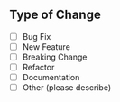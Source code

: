 <!--
Please provide a meaningful description of what this change will do, or is for. Bonus points for including links to related issues, other PRs, or technical references.

Note that by _not_ including a description, you are asking reviewers to do extra work to understand the context of this change, which may lead to your PR taking much longer to review, or result in it not being reviewed at all.
-->

## Type of Change

- [ ] Bug Fix
- [ ] New Feature
- [ ] Breaking Change
- [ ] Refactor
- [ ] Documentation
- [ ] Other (please describe)
